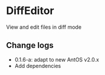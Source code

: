 # DiffEditor
View and edit files in diff mode

## Change logs
- 0.1.6-a: adapt to new AntOS v2.0.x
- Add dependencies
